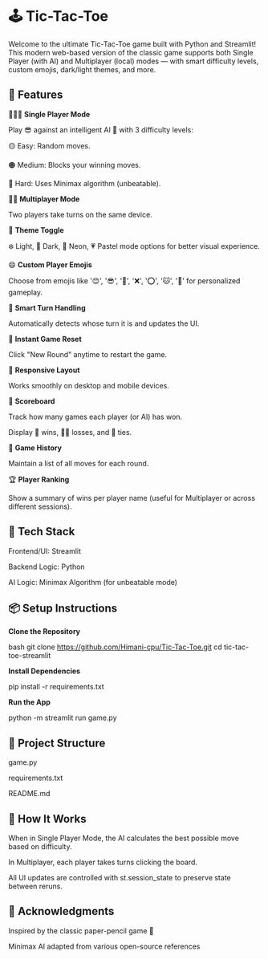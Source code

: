 # 🕹️ Tic-Tac-Toe

Welcome to the ultimate Tic-Tac-Toe game built with Python and Streamlit! This modern web-based version of the classic game supports both Single Player (with AI) and Multiplayer (local) modes — with smart difficulty levels, custom emojis, dark/light themes, and more.

## 🚀 Features

🧍🏻‍♀️ **Single Player Mode**

Play 😎 against an intelligent AI 🤖 with 3 difficulty levels:

🟡 Easy: Random moves.

🟠 Medium: Blocks your winning moves.

🔴 Hard: Uses Minimax algorithm (unbeatable).

👫🏻 **Multiplayer Mode**

Two players take turns on the same device.

🎨 **Theme Toggle**

❄️ Light, 🌚 Dark, 🧩 Neon, 💗 Pastel mode options for better visual experience.

😄 **Custom Player Emojis**

Choose from emojis like '😊', '😎', '🤠', '❌', '⭕', '🐱', '🐶' for personalized gameplay.

🧠 **Smart Turn Handling**

Automatically detects whose turn it is and updates the UI.

🔁 **Instant Game Reset**

Click "New Round" anytime to restart the game.

📱 **Responsive Layout**

Works smoothly on desktop and mobile devices.

🔢 **Scoreboard**

Track how many games each player (or AI) has won.

Display 🎉 wins, 👎🏼 losses, and 🤝 ties.

📜 **Game History**

Maintain a list of all moves for each round.

🏆 **Player Ranking**

Show a summary of wins per player name (useful for Multiplayer or across different sessions).


## 🧰 Tech Stack
Frontend/UI: Streamlit

Backend Logic: Python

AI Logic: Minimax Algorithm (for unbeatable mode)


## 📦 Setup Instructions

**Clone the Repository**

bash
git clone https://github.com/Himani-cpu/Tic-Tac-Toe.git
cd tic-tac-toe-streamlit

**Install Dependencies**

pip install -r requirements.txt

**Run the App**

python -m streamlit run game.py


## 📁 Project Structure

game.py

requirements.txt

README.md


## 📖 How It Works

When in Single Player Mode, the AI calculates the best possible move based on difficulty.

In Multiplayer, each player takes turns clicking the board.

All UI updates are controlled with st.session_state to preserve state between reruns.


## 🙌 Acknowledgments

Inspired by the classic paper-pencil game 📝

Minimax AI adapted from various open-source references







